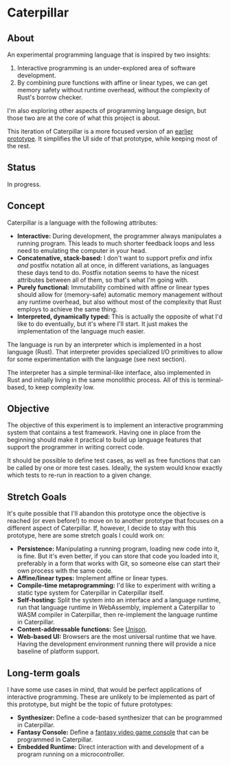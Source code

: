 # Caterpillar

## About

An experimental programming language that is inspired by two insights:

1. Interactive programming is an under-explored area of software development.
2. By combining pure functions with affine or linear types, we can get memory safety without runtime overhead, without the complexity of Rust's borrow checker.

I'm also exploring other aspects of programming language design, but those two are at the core of what this project is about.

This iteration of Caterpillar is a more focused version of an [earlier prototype](../archive/cp2/). It simplifies the UI side of that prototype, while keeping most of the rest.


## Status

In progress.


## Concept

Caterpillar is a language with the following attributes:

- **Interactive:** During development, the programmer always manipulates a running program. This leads to much shorter feedback loops and less need to emulating the computer in your head.
- **Concatenative, stack-based:** I don't want to support prefix *and* infix *and* postfix notation all at once, in different variations, as languages these days tend to do. Postfix notation seems to have the nicest attributes between all of them, so that's what I'm going with.
- **Purely functional:** Immutability combined with affine or linear types should allow for (memory-safe) automatic memory management without any runtime overhead, but also without most of the complexity that Rust employs to achieve the same thing.
- **Interpreted, dynamically typed:** This is actually the opposite of what I'd like to do eventually, but it's where I'll start. It just makes the implementation of the language much easier.

The language is run by an interpreter which is implemented in a host language (Rust). That interpreter provides specialized I/O primitives to allow for some experimentation with the language (see next section).

The interpreter has a simple terminal-like interface, also implemented in Rust and initially living in the same monolithic process. All of this is terminal-based, to keep complexity low.


## Objective

The objective of this experiment is to implement an interactive programming system that contains a test framework. Having one in place from the beginning should make it practical to build up language features that support the programmer in writing correct code.

It should be possible to define test cases, as well as free functions that can be called by one or more test cases. Ideally, the system would know exactly which tests to re-run in reaction to a given change.


## Stretch Goals

It's quite possible that I'll abandon this prototype once the objective is reached (or even before!) to move on to another prototype that focuses on a different aspect of Caterpillar. If, however, I decide to stay with this prototype, here are some stretch goals I could work on:

- **Persistence:** Manipulating a running program, loading new code into it, is fine. But it's even better, if you can store that code you loaded into it, preferably in a form that works with Git, so someone else can start their own process with the same code.
- **Affine/linear types:** Implement affine or linear types.
- **Compile-time metaprogramming:** I'd like to experiment with writing a static type system for Caterpillar in Caterpillar itself.
- **Self-hosting:** Split the system into an interface and a language runtime, run that language runtime in WebAssembly, implement a Caterpillar to WASM compiler in Caterpillar, then re-implement the language runtime in Caterpillar.
- **Content-addressable functions:** See [Unison](https://www.unison-lang.org/learn/the-big-idea/).
- **Web-based UI:** Browsers are the most universal runtime that we have. Having the development environment running there will provide a nice baseline of platform support.


## Long-term goals

I have some use cases in mind, that would be perfect applications of interactive programming. These are unlikely to be implemented as part of this prototype, but might be the topic of future prototypes:

- **Synthesizer:** Define a code-based synthesizer that can be programmed in Caterpillar.
- **Fantasy Console:** Define a [fantasy video game console](https://en.wikipedia.org/wiki/Fantasy_video_game_console) that can be programmed in Caterpillar.
- **Embedded Runtime:** Direct interaction with and development of a program running on a microcontroller.
